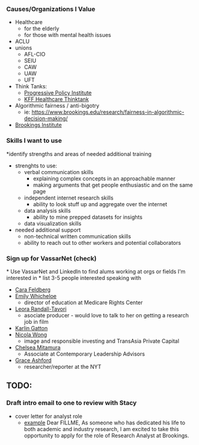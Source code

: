 ### Causes/Organizations I Value
+ Healthcare
  + for the elderly
  + for those with mental health issues
+ ACLU
+ unions
  + AFL-CIO
  + SEIU
  + CAW
  + UAW
  + UFT
+ Think Tanks:
  + [Progressive Policy Institute](https://www.progressivepolicy.org/about/jobs/)
  + [KFF Healthcare Thinktank](https://www.kff.org/employment-opportunities/ )
+ Algorithmic fairness / anti-bigotry
  + ie: https://www.brookings.edu/research/fairness-in-algorithmic-decision-making/
+ [Brookings Institute](https://careers-brookings.icims.com/jobs/search?ss=1&hashed=-435682078)

### Skills I want to use
\*identify strengths and areas of needed additional training
+ strenghts to use:
  + verbal communication skills
    + explaining complex concepts in an approachable manner
    + making arguments that get people enthusiastic and on the same page
  + independent internet research skills
    + ability to look stuff up and aggregate over the internet
  + data analysis skills
    + ability to mine prepped datasets for insights
  + data visualization skills
+ needed additional support
  + non-technical written communication skills
  + ability to reach out to other workers and potential collaborators

### Sign up for VassarNet (check)
\* Use VassarNet and LinkedIn to find alums working at orgs or fields I'm interested in
\* list 3-5 people interested speaking with
+ [Cara Feldberg](https://www.linkedin.com/in/cara-feldberg-phd-71a10a191/)
+ [Emily Whicheloe](https://www.linkedin.com/in/emily-whicheloe-75a16591/)
  + director of education at Medicare Rights Center
+ [Leora Randall-Tavori](https://www.linkedin.com/in/leora-randall-tavori-63b46a121/)
  + asociate producer - would love to talk to her on getting a research job in film
+ [Karlin Gatton](https://www.linkedin.com/in/karlin-gatton/)
+ [Nicola Wong](https://www.linkedin.com/in/nicolaxwong/)
  + image and responsible investing and TransAsia Private Capital
+ [Chelsea Mitamura](https://www.linkedin.com/in/chelsea-mitamura-ph-d-a3198595/)
  + Associate at Contemporary Leadership Advisors
+ [Grace Ashford](https://www.linkedin.com/in/graceashford/)
  + researcher/reporter at the NYT

## TODO:
### Draft intro email to one to review with Stacy

+ cover letter for analyst role
  + [example](https://www.slideshare.net/paulgarcia658/research-analyst-cover-letter)
Dear FILLME,
As someone who has dedicated his life to both academic and industry research, I am excited to take this opportunity to apply for the role of Research Analyst at Brookings.

